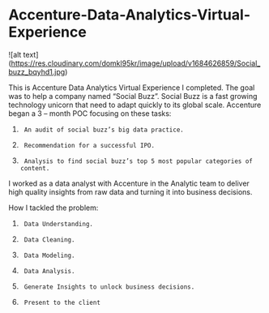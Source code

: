 # Accenture-Data-Analytics-Virtual-Experience

![alt text] (https://res.cloudinary.com/domkl95kr/image/upload/v1684626859/Social_buzz_bqyhd1.jpg)

This is Accenture Data Analytics Virtual Experience I completed. The goal was to help a company named “Social Buzz”. Social Buzz is a fast growing technology unicorn that need to adapt quickly to its global scale. Accenture began a 3 – month POC focusing on these tasks:

1.      An audit of social buzz’s big data practice.

2.      Recommendation for a successful IPO.

3.      Analysis to find social buzz’s top 5 most popular categories of content.



I worked as a data analyst with Accenture in the Analytic team to deliver high quality insights from raw data and turning it into business decisions.

How I tackled the problem:

1.      Data Understanding.

2.      Data Cleaning.

3.      Data Modeling.

4.      Data Analysis.

5.      Generate Insights to unlock business decisions.

6.      Present to the client
